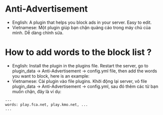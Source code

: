 # Anti-Advertisement
- English: A plugin that helps you block ads in your server. Easy to edit.
- Vietnamese: Một plugin giúp bạn chặn quảng cáo trong máy chủ của mình. Dễ dàng chỉnh sửa.
# How to add words to the block list ?
- English: Install the plugin in the plugins file. Restart the server, go to plugin_data -> Anti-Advertisement -> config.yml file, then add the words you want to block, here is an example:
- Vietnamese: Cài plugin vào file plugins. Khởi động lại server, vô file plugin_data -> Anti-Advertisement -> config.yml, sau đó thêm các từ bạn muốn chặn, đây là ví dụ:
```
---
words: play.fca.net, play.kmo.net, ...
...
```
